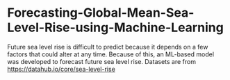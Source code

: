 # Forecasting-Global-Mean-Sea-Level-Rise-using-Machine-Learning
Future sea level rise is difficult to predict because it depends on a few factors that could alter at any time. Because of this, an ML-based model was developed to forecast future sea level rise.
Datasets are from https://datahub.io/core/sea-level-rise
